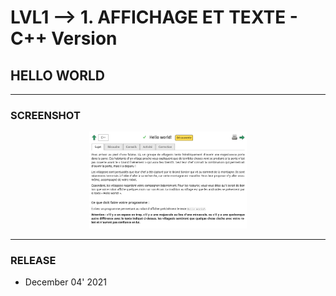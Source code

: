 # LVL1 --> 1. AFFICHAGE ET TEXTE - C++ Version
## HELLO WORLD
---
### **SCREENSHOT**

<div align="center">
    <img
        src="https://github.com/Ayckinn/CPP/blob/main/FRANCE_IOI/LEVEL_01/1_Affichage_et_texte/1_hello_world/todo.png"
        alt="DEMO"
        style="width:50%">
</div>

---
### **RELEASE**

- December 04' 2021